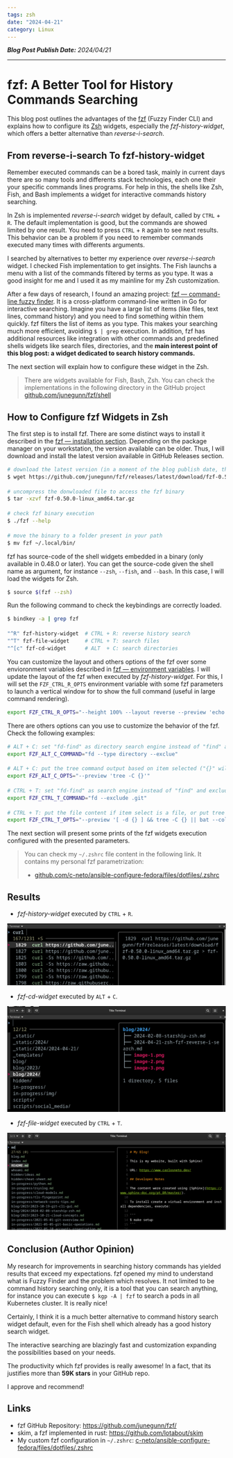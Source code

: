 ```yaml
---
tags: zsh
date: "2024-04-21"
category: Linux
---
```


*__Blog Post Publish Date:__ 2024/04/21*

---

# fzf: A Better Tool for History Commands Searching

This blog post outlines the advantages of the [fzf](https://github.com/junegunn/fzf) (Fuzzy Finder CLI) and explains how to configure its [Zsh](https://www.zsh.org/) widgets, especially the _fzf-history-widget_, which offers a better alternative than _reverse-i-search_.

## From __reverse-i-search__ To __fzf-history-widget__

Remember executed commands can be a bored task, mainly in current days there are so many tools and differents stack technologies, each one their your specific commands lines programs. For help in this, the shells like Zsh, Fish, and Bash implements a widget for interactive commands history searching.

In Zsh is implemented _reverse-i-search_ widget by default, called by `CTRL` + `R`. The default implementation is good, but the commands are showed limited by one result. You need to press `CTRL` + `R` again to see next results. This behavior can be a problem if you need to remember commands executed many times with differents arguments.

I searched by alternatives to better my experience over _reverse-i-search_ widget. I checked Fish implementation to get insights. The Fish launchs a menu with a list of the commands filtered by terms as you type. It was a good insight for me and I used it as my mainline for my Zsh customization.

After a few days of research, I found an amazing project: [fzf — command-line fuzzy finder](https://github.com/junegunn/fzf). It is a cross-platform command-line written in Go for interactive searching. Imagine you have a large list of items (like files, text lines, command history) and you need to find something within them quickly. fzf filters the list of items as you type. This makes your searching much more efficient, avoiding `$ | grep` execution. In addition, fzf has additional resources like integration with other commands and predefined shells widgets like search files, directories, and the __main interest point of this blog post: a widget dedicated to search history commands.__ 

The next section will explain how to configure these widget in the Zsh.

> <i class="fa-solid fa-circle-info"></i> There are widgets available for Fish, Bash, Zsh. You can check the implementations in the following directory in the GitHub project [github.com/junegunn/fzf/shell](https://github.com/junegunn/fzf/tree/master/shell)

## How to Configure fzf Widgets in Zsh

The first step is to install fzf. There are some distinct ways to install it described in the [fzf — installation section](https://github.com/junegunn/fzf/tree/master?tab=readme-ov-file#installation). Depending on the package manager on your workstation, the version available can be older. Thus, I will download and install the latest version available in GitHub Releases section.

```bash
# download the latest version (in a moment of the blog publish date, the latest version is 0.50.0)
$ wget https://github.com/junegunn/fzf/releases/latest/download/fzf-0.50.0-linux_amd64.tar.gz

# uncompress the donwloaded file to access the fzf binary
$ tar -xzvf fzf-0.50.0-linux_amd64.tar.gz

# check fzf binary execution
$ ./fzf --help

# move the binary to a folder present in your path
$ mv fzf ~/.local/bin/
```

fzf has source-code of the shell widgets embedded in a binary (only available in 0.48.0 or later). You can get the source-code given the shell name as argument, for instance `--zsh`, `--fish`, and `--bash`. In this case, I will load the widgets for Zsh.

```bash
$ source $(fzf --zsh)
```

Run the following command to check the keybindings are correctly loaded.

```bash
$ bindkey -a | grep fzf

"^R" fzf-history-widget  # CTRL + R: reverse history search
"^T" fzf-file-widget     # CTRL + T: search files
"^[c" fzf-cd-widget      # ALT  + C: search directories
```

You can customize the layout and others options of the fzf over some envioronment variables described in [fzf — environment variables](https://github.com/junegunn/fzf?tab=readme-ov-file#environment-variables--aliases). I will update the layout of the fzf when executed by _fzf-history-widget_. For this, I will set the `FZF_CTRL_R_OPTS` environment variable with some fzf parameters to launch a vertical window for to show the full command (useful in large command rendering).

```bash
export FZF_CTRL_R_OPTS="--height 100% --layout reverse --preview 'echo {}' --preview-window=wrap"
```

There are others options can you use to customize the behavior of the fzf. Check the following examples:

```bash
# ALT + C: set "fd-find" as directory search engine instead of "find" and exclude venv of the results during searching
export FZF_ALT_C_COMMAND="fd --type directory --exclue"

# ALT + C: put the tree command output based on item selected ("{}" will be replaced by item selected in fzf execution runtime)
export FZF_ALT_C_OPTS="--preview 'tree -C {}'"

# CTRL + T: set "fd-find" as search engine instead of "find" and exclude .git for the results
export FZF_CTRL_T_COMMAND="fd --exclude .git"

# CTRL + T: put the file content if item select is a file, or put tree command output if item selected is directory
export FZF_CTRL_T_OPTS="--preview '[ -d {} ] && tree -C {} || bat --color=always --style=numbers {}'"
```

The next section will present some prints of the fzf widgets execution configured with the presented parameters.

> You can check my `~/.zshrc` file content in the following link. It contains my personal fzf parametrization:
> - <i class="fab fa-github"></i> [github.com/c-neto/ansible-configure-fedora/files/dotfiles/.zshrc](https://github.com/c-neto/ansible-configure-fedora/blob/main/files/dotfiles/.zshrc)

## Results

- _fzf-history-widget_ executed by `CTRL` + `R`.

![](/_static/2024/2024-04-21/results-1.png)

- _fzf-cd-widget_ executed by `ALT` + `C`.

![](/_static/2024/2024-04-21/results-2.png)

- _fzf-file-widget_ executed by `CTRL` + `T`.

![](/_static/2024/2024-04-21/results-3.png)


## Conclusion (Author Opinion)

My research for improvements in searching history commands has yielded results that exceed my expectations. fzf opened my mind to understand what is Fuzzy Finder and the problem which resolves. It not limited to be command history searching only, it is a tool that you can search anything, for instance you can execute `$ kgp -A | fzf` to search a pods in all Kubernetes cluster. It is really nice!

Certainly, I think it is a much better alternative to command history search widget default, even for the Fish shell which already has a good history search widget.

The interactive searching are blazingly fast and customization expanding the possibilities based on your needs.

The productivity which fzf provides is really awesome! In a fact, that its justifies more than __59K stars__ in your GitHub repo.

I approve and recommend!

## Links

- fzf GitHub Repository: <https://github.com/junegunn/fzf/>
- skim, a fzf implemented in rust: <https://github.com/lotabout/skim>
- My custom fzf configuration in `~/.zshrc`: <i class="fab fa-github"></i> [c-neto/ansible-configure-fedora/files/dotfiles/.zshrc](https://github.com/c-neto/ansible-configure-fedora/tree/main/files/dotfiles/.zshrc)
